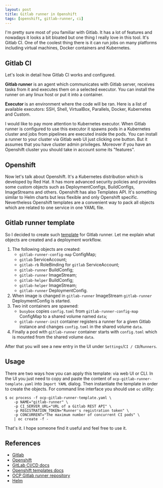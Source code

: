 ```yaml
---
layout: post
title: Gitlab runner in Openshift
tags: [openshift, gitlab-runner, ci]
---
```

I'm pretty sure most of you familiar with Gitlab. It has a lot of features and nowadays it looks a
bit bloated but one thing I really love in this tool. It's Gitlab CI. One of the coolest thing there
is it can run jobs on many platforms including virtual machines, Docker containers and Kubernetes.

## Gitlab CI

Let's look in detail how Gitlab CI works and configured.

**Gitlab runner** is an agent which communicates with Gitlab server, receives tasks from it and
executes them on a selected executor. You can install the runner on any linux host or put it into a
container.

**Executor** is an environment where the code will be ran. Here is a list of available executors:
SSH, Shell, VirtualBox, Parallels, Docker, Kubernetes and Custom.

I would like to pay more attention to Kubernetes executor. When Gitlab runner is configured to use
this executor it spawns pods in a Kubernetes cluster and jobs from pipelines are executed inside the
pods. You can install a runner to your cluster via Gitlab web UI just clicking one button. But it
assumes that you have cluster admin privileges. Moreover if you have an Openshift cluster you should
take in account some its "features".

## Openshift

Now let's talk about Openshift. It's a Kubernetes distribution which is developed by Red Hat. It has
more advanced security policies and provides some custom objects such as DeploymentConfigs,
BuildConfigs, ImageStreams and others. Openshift has also Templates API. It's something similar to
Helm charts but less flexible and only Openshift specific. Nevertheless Openshift templates are a
convenient way to pack all objects which are related to one service in one YAML file.

## Gitlab runner template

So I decided to create such [template](https://github.com/RedHatQE/ocp-gitlab-runner) for Gitlab
runner. Let me explain what objects are created and a deployment workflow.

1. The following objects are created:
    * `gitlab-runner-config-map` ConfigMap;
    * `gitlab` ServiceAccount;
    * `gitlab-rb` RoleBinding for `gitlab` ServiceAccount;
    * `gitlab-runner` BuildConfig;
    * `gitlab-runner` ImageStream;
    * `gitlab-helper` BuildConfig;
    * `gitlab-helper` ImageStream;
    * `gitlab-runner` DeploymentConfig.
2. When image is changed in `gitlab-runner` ImageStream `gitlab-runner` DeploymentConfig is started.
3. Two init containers are spawned:
    * `busybox` copies `config.toml` from `gitlab-runner-config-map` ConfigMap to a shared volume
named `data`;
    * `gitlab-runner-init` container registers a runner for a given Gitlab instance and changes
`config.toml` in the shared volume `data`.
4. Finally a pod with `gitlab-runner` container starts with `config.toml` which is mounted from the
shared volume `data`.

After that you will see a new entry in the UI under `Settings`/`CI / CD`/`Runners`.

## Usage

There are two ways how you can apply this template: via web UI or CLI. In the UI you just need to
copy and paste the content of `ocp-gitlab-runner-template.yaml` into `Import YAML` dialog. Then
instantiate the template in order to create the objects. For command line interface you should use
`oc` utility:

```shell
$ oc process -f ocp-gitlab-runner-template.yaml \
    -p NAME="gitlab-runner" \
    -p CI_SERVER_URL="URL of a Gitlab REST API" \
    -p REGISTRATION_TOKEN="Runner's registration token" \
    -p CONCURRENT="The maximum number of concurrent CI pods" \
    | oc create -f -
```

That's it. I hope someone find it useful and feel free to use it.

## References

* [Gitlab](https://gitlab.com)
* [Openshift](https://www.openshift.com/)
* [GitLab CI/CD docs](https://docs.gitlab.com/ee/ci/)
* [Openshift templates docs](https://docs.openshift.com/container-platform/4.4/openshift_images/using-templates.html)
* [OCP Gitlab runner repository](https://github.com/RedHatQE/ocp-gitlab-runner)
* [Helm](https://helm.sh/)
